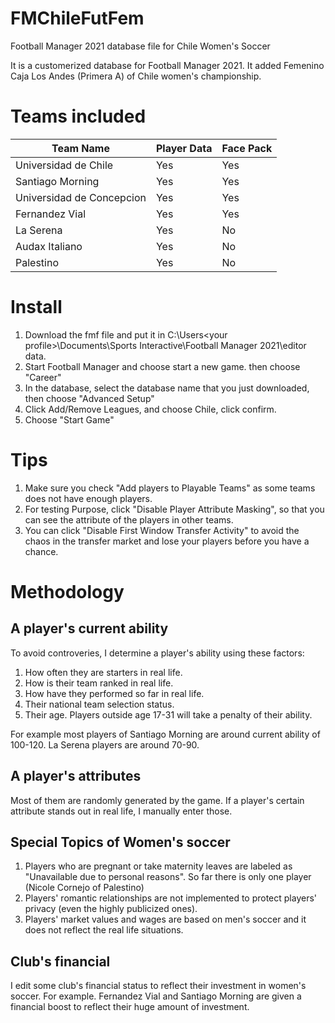 # FMChileFutFem
Football Manager 2021 database file for Chile Women's Soccer

It is a customerized database for Football Manager 2021. It added Femenino Caja Los Andes (Primera A) of Chile women's championship.

# Teams included
Team Name | Player Data | Face Pack 
--- | --- | --- 
Universidad de Chile | Yes | Yes 
Santiago Morning | Yes | Yes 
Universidad de Concepcion | Yes | Yes 
Fernandez Vial | Yes | Yes 
La Serena | Yes | No
Audax Italiano | Yes | No
Palestino | Yes | No

# Install
1. Download the fmf file and put it in C:\Users\<your profile>\Documents\Sports Interactive\Football Manager 2021\editor data. 
2. Start Football Manager and choose start a new game. then choose "Career"
3. In the database, select the database name that you just downloaded, then choose "Advanced Setup"
4. Click Add/Remove Leagues, and choose Chile, click confirm.
5. Choose "Start Game"

# Tips
1. Make sure you check "Add players to Playable Teams" as some teams does not have enough players.
2. For testing Purpose, click "Disable Player Attribute Masking", so that you can see the attribute of the players in other teams.
3. You can click "Disable First Window Transfer Activity" to avoid the chaos in the transfer market and lose your players before you have a chance.

# Methodology 
## A player's current ability
To avoid controveries, I determine a player's ability using these factors:
1. How often they are starters in real life.
2. How is their team ranked in real life.
3. How have they performed so far in real life. 
4. Their national team selection status.
5. Their age. Players outside age 17-31 will take a penalty of their ability.

For example most players of Santiago Morning are around current ability of 100-120. La Serena players are around 70-90. 

## A player's attributes
Most of them are randomly generated by the game. If a player's certain attribute stands out in real life, I manually enter those.


## Special Topics of Women's soccer
1. Players who are pregnant or take maternity leaves are labeled as "Unavailable due to personal reasons". So far there is only one player (Nicole Cornejo of Palestino)
2. Players' romantic relationships are not implemented to protect players' privacy (even the highly publicized ones).
3. Players' market values and wages are based on men's soccer and it does not reflect the real life situations.

## Club's financial
I edit some club's financial status to reflect their investment in women's soccer. For example. Fernandez Vial and Santiago Morning are given a financial boost to reflect their huge amount of investment.



